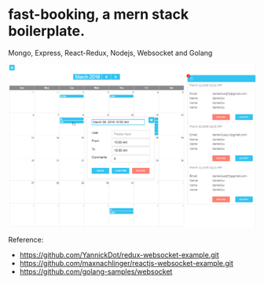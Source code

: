 # fast-booking, a mern stack boilerplate.
Mongo, Express, React-Redux, Nodejs, Websocket and Golang

![ScreenShot](/screenshots/mern.png)

Reference:
* https://github.com/YannickDot/redux-websocket-example.git
* https://github.com/maxnachlinger/reactjs-websocket-example.git
* https://github.com/golang-samples/websocket
